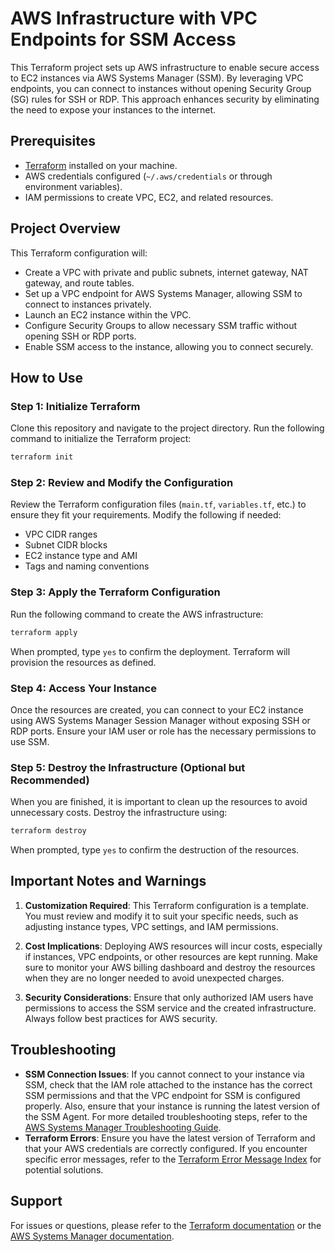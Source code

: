 
# AWS Infrastructure with VPC Endpoints for SSM Access

This Terraform project sets up AWS infrastructure to enable secure access to EC2 instances via AWS Systems Manager (SSM). By leveraging VPC endpoints, you can connect to instances without opening Security Group (SG) rules for SSH or RDP. This approach enhances security by eliminating the need to expose your instances to the internet.

## Prerequisites

- [Terraform](https://www.terraform.io/downloads.html) installed on your machine.
- AWS credentials configured (`~/.aws/credentials` or through environment variables).
- IAM permissions to create VPC, EC2, and related resources.

## Project Overview

This Terraform configuration will:

- Create a VPC with private and public subnets, internet gateway, NAT gateway, and route tables.
- Set up a VPC endpoint for AWS Systems Manager, allowing SSM to connect to instances privately.
- Launch an EC2 instance within the VPC.
- Configure Security Groups to allow necessary SSM traffic without opening SSH or RDP ports.
- Enable SSM access to the instance, allowing you to connect securely.

## How to Use

### Step 1: Initialize Terraform

Clone this repository and navigate to the project directory. Run the following command to initialize the Terraform project:

```bash
terraform init
```

### Step 2: Review and Modify the Configuration

Review the Terraform configuration files (`main.tf`, `variables.tf`, etc.) to ensure they fit your requirements. Modify the following if needed:

- VPC CIDR ranges
- Subnet CIDR blocks
- EC2 instance type and AMI
- Tags and naming conventions

### Step 3: Apply the Terraform Configuration

Run the following command to create the AWS infrastructure:

```bash
terraform apply
```

When prompted, type `yes` to confirm the deployment. Terraform will provision the resources as defined.

### Step 4: Access Your Instance

Once the resources are created, you can connect to your EC2 instance using AWS Systems Manager Session Manager without exposing SSH or RDP ports. Ensure your IAM user or role has the necessary permissions to use SSM.

### Step 5: Destroy the Infrastructure (Optional but Recommended)

When you are finished, it is important to clean up the resources to avoid unnecessary costs. Destroy the infrastructure using:

```bash
terraform destroy
```

When prompted, type `yes` to confirm the destruction of the resources.

## Important Notes and Warnings

1. **Customization Required**: This Terraform configuration is a template. You must review and modify it to suit your specific needs, such as adjusting instance types, VPC settings, and IAM permissions.

2. **Cost Implications**: Deploying AWS resources will incur costs, especially if instances, VPC endpoints, or other resources are kept running. Make sure to monitor your AWS billing dashboard and destroy the resources when they are no longer needed to avoid unexpected charges.

3. **Security Considerations**: Ensure that only authorized IAM users have permissions to access the SSM service and the created infrastructure. Always follow best practices for AWS security.

## Troubleshooting

- **SSM Connection Issues**: If you cannot connect to your instance via SSM, check that the IAM role attached to the instance has the correct SSM permissions and that the VPC endpoint for SSM is configured properly. Also, ensure that your instance is running the latest version of the SSM Agent. For more detailed troubleshooting steps, refer to the [AWS Systems Manager Troubleshooting Guide](https://docs.aws.amazon.com/systems-manager/latest/userguide/troubleshooting-managed-nodes-using-ssm-cli.html).
- **Terraform Errors**: Ensure you have the latest version of Terraform and that your AWS credentials are correctly configured. If you encounter specific error messages, refer to the [Terraform Error Message Index](https://www.terraform.io/docs/cli/error-index.html) for potential solutions.

## Support

For issues or questions, please refer to the [Terraform documentation](https://www.terraform.io/docs/) or the [AWS Systems Manager documentation](https://docs.aws.amazon.com/systems-manager/latest/userguide/ssm-agent.html).
